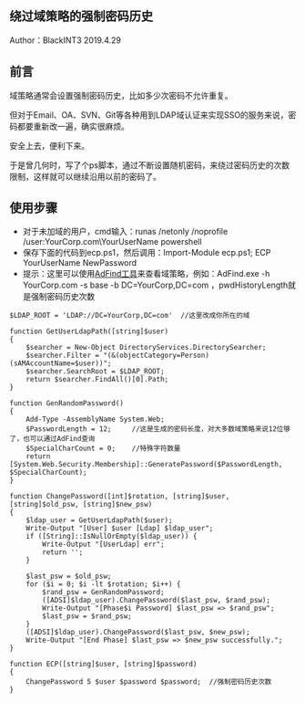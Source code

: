 ## 绕过域策略的强制密码历史

Author：BlackINT3 2019.4.29

## 前言

域策略通常会设置强制密码历史，比如多少次密码不允许重复。

但对于Email、OA、SVN、Git等各种用到LDAP域认证来实现SSO的服务来说，密码都要重新改一遍，确实很麻烦。

安全上去，便利下来。

于是曾几何时，写了个ps脚本，通过不断设置随机密码，来绕过密码历史的次数限制，这样就可以继续沿用以前的密码了。

## 使用步骤

* 对于未加域的用户，cmd输入：runas /netonly /noprofile /user:YourCorp.com\YourUserName powershell
* 保存下面的代码到ecp.ps1，然后调用：Import-Module ecp.ps1; ECP YourUserName NewPassword
* 提示：这里可以使用[AdFind工具](AdFind.zip)来查看域策略，例如：AdFind.exe -h YourCorp.com -s base -b DC=YourCorp,DC=com  ，pwdHistoryLength就是强制密码历史次数

```
$LDAP_ROOT = 'LDAP://DC=YourCorp,DC=com'  //这里改成你所在的域

function GetUserLdapPath([string]$user)
{
    $searcher = New-Object DirectoryServices.DirectorySearcher;
    $searcher.Filter = "(&(objectCategory=Person)(sAMAccountName=$user))";
    $searcher.SearchRoot = $LDAP_ROOT;
    return $searcher.FindAll()[0].Path;
}

function GenRandomPassword()
{
    Add-Type -AssemblyName System.Web;
    $PasswordLength = 12;     //这是生成的密码长度，对大多数域策略来说12位够了，也可以通过AdFind查询
    $SpecialCharCount = 0;    //特殊字符数量
    return [System.Web.Security.Membership]::GeneratePassword($PasswordLength, $SpecialCharCount);
}

function ChangePassword([int]$rotation, [string]$user, [string]$old_psw, [string]$new_psw)
{
    $ldap_user = GetUserLdapPath($user);
    Write-Output "[User] $user [Ldap] $ldap_user";
    if ([String]::IsNullOrEmpty($ldap_user)) {
        Write-Output "[UserLdap] err";
        return '';
    }

    $last_psw = $old_psw;
    for ($i = 0; $i -lt $rotation; $i++) {
        $rand_psw = GenRandomPassword;
        ([ADSI]$ldap_user).ChangePassword($last_psw, $rand_psw);
        Write-Output "[Phase$i Password] $last_psw => $rand_psw";
        $last_psw = $rand_psw;
    }
    ([ADSI]$ldap_user).ChangePassword($last_psw, $new_psw);
    Write-Output "[End Phase] $last_psw => $new_psw successfully.";
}

function ECP([string]$user, [string]$password)
{
    ChangePassword 5 $user $password $password;  //强制密码历史次数
}
```

